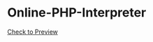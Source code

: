 # Online-PHP-Interpreter
[Check to Preview](https://dynamicappsbyomer.000webhostapp.com/PHPCompiler/)
